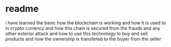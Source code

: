 # readme
i have learned the basic how the blockchain is working and how it is used to in crypto currency and how this chain is secured from the frauds and any other exterior attack and how to use this technology to buy and sell products and how the ownership is transfered to the buyer from the seller
